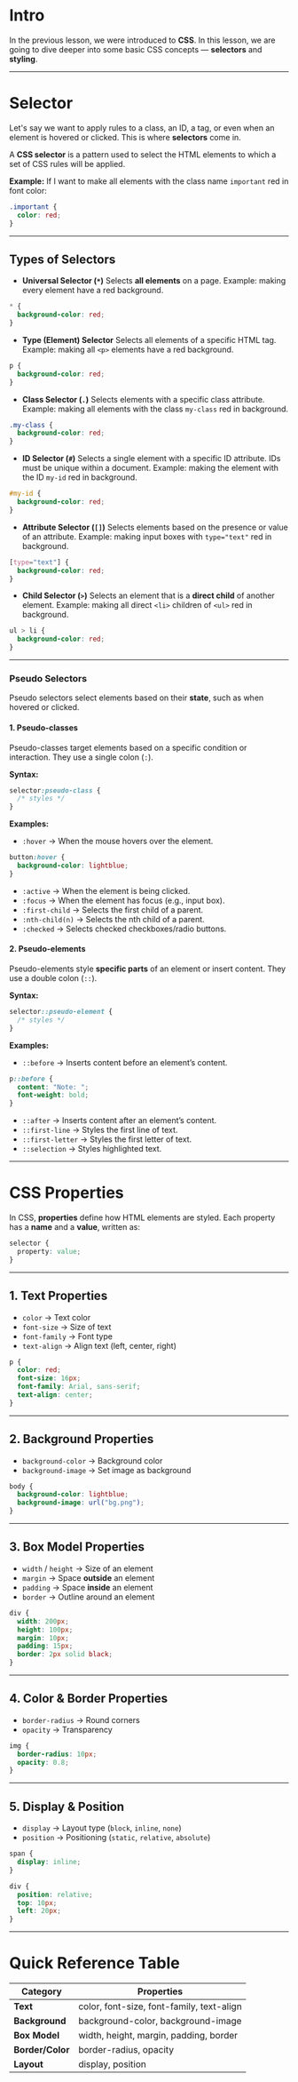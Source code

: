 # Intro

In the previous lesson, we were introduced to **CSS**. In this lesson, we are going to dive deeper into some basic CSS concepts — **selectors** and **styling**.

---

# Selector

Let's say we want to apply rules to a class, an ID, a tag, or even when an element is hovered or clicked. This is where **selectors** come in.

A **CSS selector** is a pattern used to select the HTML elements to which a set of CSS rules will be applied.

**Example:**
If I want to make all elements with the class name `important` red in font color:

```css
.important {
  color: red;
}
```

---

## Types of Selectors

* **Universal Selector (`*`)**
  Selects **all elements** on a page.
  Example: making every element have a red background.

```css
* {
  background-color: red;
}
```

* **Type (Element) Selector**
  Selects all elements of a specific HTML tag.
  Example: making all `<p>` elements have a red background.

```css
p {
  background-color: red;
}
```

* **Class Selector (`.`)**
  Selects elements with a specific class attribute.
  Example: making all elements with the class `my-class` red in background.

```css
.my-class {
  background-color: red;
}
```

* **ID Selector (`#`)**
  Selects a single element with a specific ID attribute. IDs must be unique within a document.
  Example: making the element with the ID `my-id` red in background.

```css
#my-id {
  background-color: red;
}
```

* **Attribute Selector (`[]`)**
  Selects elements based on the presence or value of an attribute.
  Example: making input boxes with `type="text"` red in background.

```css
[type="text"] {
  background-color: red;
}
```

* **Child Selector (`>`)**
  Selects an element that is a **direct child** of another element.
  Example: making all direct `<li>` children of `<ul>` red in background.

```css
ul > li {
  background-color: red;
}
```

---

### **Pseudo Selectors**

Pseudo selectors select elements based on their **state**, such as when hovered or clicked.

#### 1. **Pseudo-classes**

Pseudo-classes target elements based on a specific condition or interaction.
They use a single colon (`:`).

**Syntax:**

```css
selector:pseudo-class {
  /* styles */
}
```

**Examples:**

* `:hover` → When the mouse hovers over the element.

```css
button:hover {
  background-color: lightblue;
}
```

* `:active` → When the element is being clicked.
* `:focus` → When the element has focus (e.g., input box).
* `:first-child` → Selects the first child of a parent.
* `:nth-child(n)` → Selects the nth child of a parent.
* `:checked` → Selects checked checkboxes/radio buttons.

#### 2. **Pseudo-elements**

Pseudo-elements style **specific parts** of an element or insert content.
They use a double colon (`::`).

**Syntax:**

```css
selector::pseudo-element {
  /* styles */
}
```

**Examples:**

* `::before` → Inserts content before an element’s content.

```css
p::before {
  content: "Note: ";
  font-weight: bold;
}
```

* `::after` → Inserts content after an element’s content.
* `::first-line` → Styles the first line of text.
* `::first-letter` → Styles the first letter of text.
* `::selection` → Styles highlighted text.

---

# CSS Properties

In CSS, **properties** define how HTML elements are styled.
Each property has a **name** and a **value**, written as:

```css
selector {
  property: value;
}
```

---

## 1. Text Properties

* `color` → Text color
* `font-size` → Size of text
* `font-family` → Font type
* `text-align` → Align text (left, center, right)

```css
p {
  color: red;
  font-size: 16px;
  font-family: Arial, sans-serif;
  text-align: center;
}
```

---

## 2. Background Properties

* `background-color` → Background color
* `background-image` → Set image as background

```css
body {
  background-color: lightblue;
  background-image: url("bg.png");
}
```

---

## 3. Box Model Properties

* `width` / `height` → Size of an element
* `margin` → Space **outside** an element
* `padding` → Space **inside** an element
* `border` → Outline around an element

```css
div {
  width: 200px;
  height: 100px;
  margin: 10px;
  padding: 15px;
  border: 2px solid black;
}
```

---

## 4. Color & Border Properties

* `border-radius` → Round corners
* `opacity` → Transparency

```css
img {
  border-radius: 10px;
  opacity: 0.8;
}
```

---

## 5. Display & Position

* `display` → Layout type (`block`, `inline`, `none`)
* `position` → Positioning (`static`, `relative`, `absolute`)

```css
span {
  display: inline;
}

div {
  position: relative;
  top: 10px;
  left: 20px;
}
```

---

# Quick Reference Table

| Category         | Properties                                |
| ---------------- | ----------------------------------------- |
| **Text**         | color, font-size, font-family, text-align |
| **Background**   | background-color, background-image        |
| **Box Model**    | width, height, margin, padding, border    |
| **Border/Color** | border-radius, opacity                    |
| **Layout**       | display, position                         |
